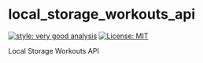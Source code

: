 # local_storage_workouts_api

[![style: very good analysis][very_good_analysis_badge]][very_good_analysis_link]
[![License: MIT][license_badge]][license_link]

Local Storage Workouts API

[license_badge]: https://img.shields.io/badge/license-MIT-blue.svg
[license_link]: https://opensource.org/licenses/MIT
[very_good_analysis_badge]: https://img.shields.io/badge/style-very_good_analysis-B22C89.svg
[very_good_analysis_link]: https://pub.dev/packages/very_good_analysis
